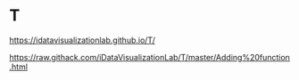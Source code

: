 # T

https://idatavisualizationlab.github.io/T/

https://raw.githack.com/iDataVisualizationLab/T/master/Adding%20function.html

